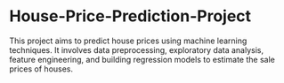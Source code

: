 # House-Price-Prediction-Project
This project aims to predict house prices using machine learning techniques. It involves data preprocessing, exploratory data analysis, feature engineering, and building regression models to estimate the sale prices of houses.
